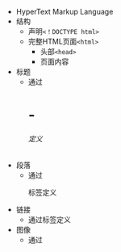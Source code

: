 - HyperText Markup Language
- 结构
	- 声明`<！DOCTYPE html>`
	- 完整HTML页面`<html>`
		- 头部`<head>`
		- 页面内容<body>
- 标题
	- 通过<h1> - <h6>定义
- 段落
	- 通过<p>标签定义
- 链接
	- 通过<a>标签定义
- 图像
	- 通过